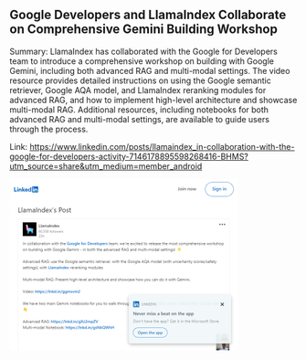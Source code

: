 ## Google Developers and LlamaIndex Collaborate on Comprehensive Gemini Building Workshop
Summary: LlamaIndex has collaborated with the Google for Developers team to introduce a comprehensive workshop on building with Google Gemini, including both advanced RAG and multi-modal settings. The video resource provides detailed instructions on using the Google semantic retriever, Google AQA model, and LlamaIndex reranking modules for advanced RAG, and how to implement high-level architecture and showcase multi-modal RAG. Additional resources, including notebooks for both advanced RAG and multi-modal settings, are available to guide users through the process.

Link: https://www.linkedin.com/posts/llamaindex_in-collaboration-with-the-google-for-developers-activity-7146178895598268416-BHMS?utm_source=share&utm_medium=member_android

<img src="/img/c4eacf03-221f-4780-8c77-48815cd84469.png" width="400" />
<br/><br/>

